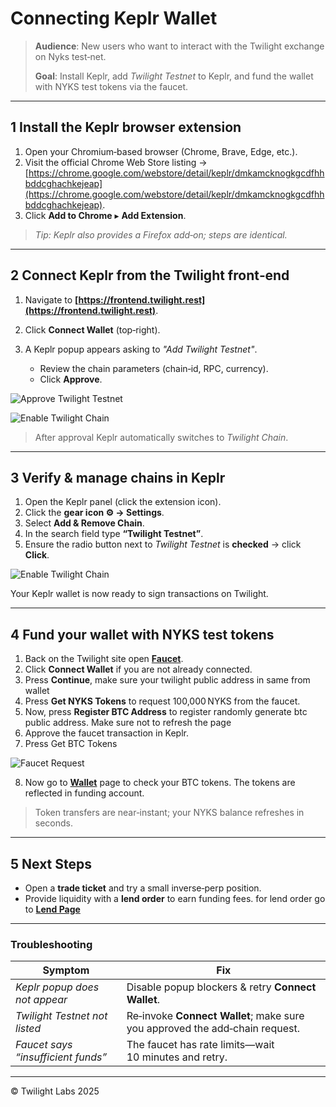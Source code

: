 # Connecting Keplr Wallet

> **Audience**: New users who want to interact with the Twilight exchange on Nyks test‑net.
>
> **Goal**: Install Keplr, add _Twilight Testnet_ to Keplr, and fund the wallet with NYKS test tokens via the faucet.

---

## 1 Install the Keplr browser extension

1. Open your Chromium‑based browser (Chrome, Brave, Edge, etc.).
2. Visit the official Chrome Web Store listing → [https://chrome.google.com/webstore/detail/keplr/dmkamcknogkgcdfhhbddcghachkejeap](https://chrome.google.com/webstore/detail/keplr/dmkamcknogkgcdfhhbddcghachkejeap).
3. Click **Add to Chrome** ▸ **Add Extension**.

<!-- ![Install Keplr](/images/keplr-logo.png) -->

> _Tip: Keplr also provides a Firefox add‑on; steps are identical._

---

## 2 Connect Keplr from the Twilight front‑end

1. Navigate to **[https://frontend.twilight.rest](https://frontend.twilight.rest)**.
2. Click **Connect Wallet** (top‑right).
3. A Keplr popup appears asking to _"Add Twilight Testnet"_.

   - Review the chain parameters (chain‑id, RPC, currency).
   - Click **Approve**.

![Approve Twilight Testnet](/images/keplr-approve-chain.png)

![Enable Twilight Chain](/images/keplr-approve-chain1.png)

> After approval Keplr automatically switches to _Twilight Chain_.

---

## 3 Verify & manage chains in Keplr

1. Open the Keplr panel (click the extension icon).
2. Click the **gear icon ⚙︎ → Settings**.
3. Select **Add & Remove Chain**.
4. In the search field type **“Twilight Testnet”**.
5. Ensure the radio button next to _Twilight Testnet_ is **checked** → click **Click**.

![Enable Twilight Chain](/images/keplr-manage-chain.png)

Your Keplr wallet is now ready to sign transactions on Twilight.

---

## 4 Fund your wallet with NYKS test tokens

1. Back on the Twilight site open **[Faucet](https://frontend.twilight.rest/faucet)**.
2. Click **Connect Wallet** if you are not already connected.
3. Press **Continue**, make sure your twilight public address in same from wallet
4. Press **Get NYKS Tokens** to request 100,000 NYKS from the faucet.
5. Now, press **Register BTC Address** to register randomly generate btc public address. Make sure not to refresh the page
6. Approve the faucet transaction in Keplr.
7. Press Get BTC Tokens

![Faucet Request](/images/nyks-faucet.png)

8. Now go to **[Wallet](https://frontend.twilight.rest/wallet)** page to check your BTC tokens. The tokens are reflected in funding account.

> Token transfers are near‑instant; your NYKS balance refreshes in seconds.

---

## 5 Next Steps

- Open a **trade ticket** and try a small inverse‑perp position.
- Provide liquidity with a **lend order** to earn funding fees. for lend order go to **[Lend Page](https://frontend.twilight.rest/lend)**

---

### Troubleshooting

| Symptom                            | Fix                                                                         |
| ---------------------------------- | --------------------------------------------------------------------------- |
| _Keplr popup does not appear_      | Disable popup blockers & retry **Connect Wallet**.                          |
| _Twilight Testnet not listed_      | Re‑invoke **Connect Wallet**; make sure you approved the add‑chain request. |
| _Faucet says “insufficient funds”_ | The faucet has rate limits—wait 10 minutes and retry.                       |

---

© Twilight Labs 2025
